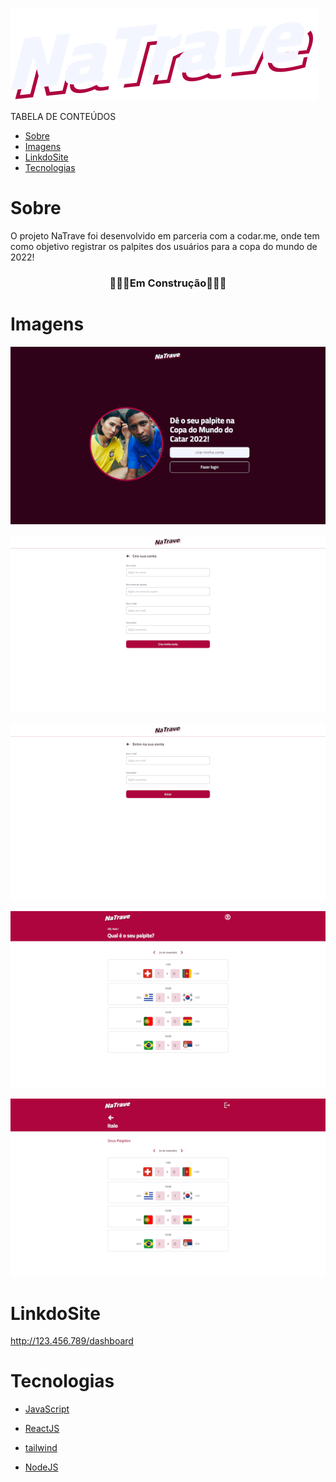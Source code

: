 ![alt text](public/image/logo-vinho.svg)

<p>TABELA DE CONTEÚDOS</p>

* [Sobre](#Sobre)
* [Imagens](#Imagens)
* [LinkdoSite](#LinkdoSite)
* [Tecnologias](#Tecnologias)

# Sobre

<p>O projeto NaTrave foi desenvolvido em parceria com a codar.me, onde tem como objetivo registrar os palpites dos usuários para a copa do mundo de 2022!</p>

<h3 align="center">🚧👷‍♂️Em Construção🚧👷‍♂️</3>

# Imagens

![alt text](public/image/home.png)

![alt text](public/image/signup.png)

![alt text](public/image/login.png)

![alt text](public/image/dashboard.png)

![alt text](public/image/profile.png)

# LinkdoSite

http://123.456.789/dashboard

# Tecnologias

- [JavaScript](https://www.javascript.com)
- [ReactJS](https://pt-br.reactjs.org)
- [tailwind](https://tailwindcss.com)

- [NodeJS](https://nodejs.org/en/)








